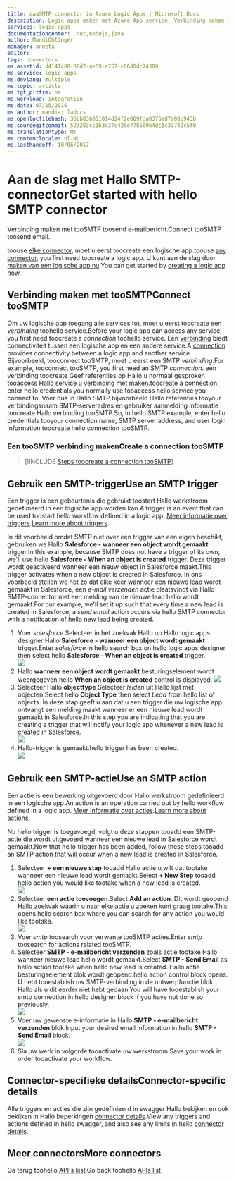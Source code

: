```yaml
---
title: aaaSMTP-connector in Azure Logic Apps | Microsoft Docs
description: Logic apps maken met Azure App service. Verbinding maken met tooSMTP toosend e-mailbericht.
services: logic-apps
documentationcenter: .net,nodejs,java
author: MandiOhlinger
manager: anneta
editor: 
tags: connectors
ms.assetid: d4141c08-88d7-4e59-a757-c06d0dc74300
ms.service: logic-apps
ms.devlang: multiple
ms.topic: article
ms.tgt_pltfrm: na
ms.workload: integration
ms.date: 07/15/2016
ms.author: mandia; ladocs
ms.openlocfilehash: 36bb836851014d24f2e069fda8376ad7a08c943b
ms.sourcegitcommit: 523283cc1b3c37c428e77850964dc1c33742c5f0
ms.translationtype: MT
ms.contentlocale: nl-NL
ms.lasthandoff: 10/06/2017
---
```

# <a name="get-started-with-hello-smtp-connector"></a><span data-ttu-id="3e024-104">Aan de slag met Hallo SMTP-connector</span><span class="sxs-lookup"><span data-stu-id="3e024-104">Get started with hello SMTP connector</span></span>
<span data-ttu-id="3e024-105">Verbinding maken met tooSMTP toosend e-mailbericht.</span><span class="sxs-lookup"><span data-stu-id="3e024-105">Connect tooSMTP toosend email.</span></span>

<span data-ttu-id="3e024-106">toouse [elke connector](apis-list.md), moet u eerst toocreate een logische app.</span><span class="sxs-lookup"><span data-stu-id="3e024-106">toouse [any connector](apis-list.md), you first need toocreate a logic app.</span></span> <span data-ttu-id="3e024-107">U kunt aan de slag door [maken van een logische app nu](../logic-apps/logic-apps-create-a-logic-app.md).</span><span class="sxs-lookup"><span data-stu-id="3e024-107">You can get started by [creating a logic app now](../logic-apps/logic-apps-create-a-logic-app.md).</span></span>

## <a name="connect-toosmtp"></a><span data-ttu-id="3e024-108">Verbinding maken met tooSMTP</span><span class="sxs-lookup"><span data-stu-id="3e024-108">Connect tooSMTP</span></span>
<span data-ttu-id="3e024-109">Om uw logische app toegang alle services tot, moet u eerst toocreate een *verbinding* toohello service.</span><span class="sxs-lookup"><span data-stu-id="3e024-109">Before your logic app can access any service, you first need toocreate a *connection* toohello service.</span></span> <span data-ttu-id="3e024-110">Een [verbinding](connectors-overview.md) biedt connectiviteit tussen een logische app en een andere service.</span><span class="sxs-lookup"><span data-stu-id="3e024-110">A [connection](connectors-overview.md) provides connectivity between a logic app and another service.</span></span> <span data-ttu-id="3e024-111">Bijvoorbeeld, tooconnect tooSMTP, moet u eerst een SMTP *verbinding*.</span><span class="sxs-lookup"><span data-stu-id="3e024-111">For example, tooconnect tooSMTP, you first need an SMTP *connection*.</span></span> <span data-ttu-id="3e024-112">een verbinding toocreate Geef referenties op Hallo u normaal gesproken tooaccess Hallo service u verbinding met maken.</span><span class="sxs-lookup"><span data-stu-id="3e024-112">toocreate a connection, enter hello credentials you normally use tooaccess hello service you connect to.</span></span> <span data-ttu-id="3e024-113">Voer dus in Hallo SMTP bijvoorbeeld Hallo referenties tooyour verbindingsnaam SMTP-serveradres en gebruiker aanmelding informatie toocreate Hallo verbinding tooSMTP.</span><span class="sxs-lookup"><span data-stu-id="3e024-113">So, in hello SMTP example, enter hello credentials tooyour connection name, SMTP server address, and user login information toocreate hello connection tooSMTP.</span></span>  

### <a name="create-a-connection-toosmtp"></a><span data-ttu-id="3e024-114">Een tooSMTP verbinding maken</span><span class="sxs-lookup"><span data-stu-id="3e024-114">Create a connection tooSMTP</span></span>
> [!INCLUDE [Steps toocreate a connection tooSMTP](../../includes/connectors-create-api-smtp.md)]
> 
> 

## <a name="use-an-smtp-trigger"></a><span data-ttu-id="3e024-115">Gebruik een SMTP-trigger</span><span class="sxs-lookup"><span data-stu-id="3e024-115">Use an SMTP trigger</span></span>
<span data-ttu-id="3e024-116">Een trigger is een gebeurtenis die gebruikt toostart Hallo werkstroom gedefinieerd in een logische app worden kan.</span><span class="sxs-lookup"><span data-stu-id="3e024-116">A trigger is an event that can be used toostart hello workflow defined in a logic app.</span></span> <span data-ttu-id="3e024-117">[Meer informatie over triggers](../logic-apps/logic-apps-what-are-logic-apps.md#logic-app-concepts).</span><span class="sxs-lookup"><span data-stu-id="3e024-117">[Learn more about triggers](../logic-apps/logic-apps-what-are-logic-apps.md#logic-app-concepts).</span></span>

<span data-ttu-id="3e024-118">In dit voorbeeld omdat SMTP niet over een trigger van een eigen beschikt, gebruiken we Hallo **Salesforce - wanneer een object wordt gemaakt** trigger.</span><span class="sxs-lookup"><span data-stu-id="3e024-118">In this example, because SMTP does not have a trigger of its own, we'll use hello **Salesforce - When an object is created** trigger.</span></span> <span data-ttu-id="3e024-119">Deze trigger wordt geactiveerd wanneer een nieuw object in Salesforce maakt.</span><span class="sxs-lookup"><span data-stu-id="3e024-119">This trigger activates when a new object is created in Salesforce.</span></span> <span data-ttu-id="3e024-120">In ons voorbeeld stellen we het zo dat elke keer wanneer een nieuwe lead wordt gemaakt in Salesforce, een *e-mail verzenden* actie plaatsvindt via Hallo SMTP-connector met een melding van de nieuwe lead hello wordt gemaakt.</span><span class="sxs-lookup"><span data-stu-id="3e024-120">For our example, we'll set it up such that every time a new lead is created in Salesforce, a *send email* action occurs via hello SMTP connector with a notification of hello new lead being created.</span></span>

1. <span data-ttu-id="3e024-121">Voer *salesforce* Selecteer in het zoekvak Hallo op Hallo logic apps designer Hallo **Salesforce - wanneer een object wordt gemaakt** trigger.</span><span class="sxs-lookup"><span data-stu-id="3e024-121">Enter *salesforce* in hello search box on hello logic apps designer then select hello **Salesforce - When an object is created** trigger.</span></span>  
   ![](../../includes/media/connectors-create-api-salesforce/trigger-1.png)  
2. <span data-ttu-id="3e024-122">Hallo **wanneer een object wordt gemaakt** besturingselement wordt weergegeven.</span><span class="sxs-lookup"><span data-stu-id="3e024-122">hello **When an object is created** control is displayed.</span></span>
   ![](../../includes/media/connectors-create-api-salesforce/trigger-2.png)  
3. <span data-ttu-id="3e024-123">Selecteer Hallo **objecttype** Selecteer *leiden* uit Hallo lijst met objecten.</span><span class="sxs-lookup"><span data-stu-id="3e024-123">Select hello **Object Type** then select *Lead* from hello list of objects.</span></span> <span data-ttu-id="3e024-124">In deze stap geeft u aan dat u een trigger die uw logische app ontvangt een melding maakt wanneer er een nieuwe lead wordt gemaakt in Salesforce.</span><span class="sxs-lookup"><span data-stu-id="3e024-124">In this step you are indicating that you are creating a trigger that will notify your logic app whenever a new lead is created in Salesforce.</span></span>  
   ![](../../includes/media/connectors-create-api-salesforce/trigger3.png)  
4. <span data-ttu-id="3e024-125">Hallo-trigger is gemaakt.</span><span class="sxs-lookup"><span data-stu-id="3e024-125">hello trigger has been created.</span></span>  
   ![](../../includes/media/connectors-create-api-salesforce/trigger-4.png)  

## <a name="use-an-smtp-action"></a><span data-ttu-id="3e024-126">Gebruik een SMTP-actie</span><span class="sxs-lookup"><span data-stu-id="3e024-126">Use an SMTP action</span></span>
<span data-ttu-id="3e024-127">Een actie is een bewerking uitgevoerd door Hallo werkstroom gedefinieerd in een logische app.</span><span class="sxs-lookup"><span data-stu-id="3e024-127">An action is an operation carried out by hello workflow defined in a logic app.</span></span> <span data-ttu-id="3e024-128">[Meer informatie over acties](../logic-apps/logic-apps-what-are-logic-apps.md#logic-app-concepts).</span><span class="sxs-lookup"><span data-stu-id="3e024-128">[Learn more about actions](../logic-apps/logic-apps-what-are-logic-apps.md#logic-app-concepts).</span></span>

<span data-ttu-id="3e024-129">Nu hello trigger is toegevoegd, volgt u deze stappen tooadd een SMTP-actie die wordt uitgevoerd wanneer een nieuwe lead in Salesforce wordt gemaakt.</span><span class="sxs-lookup"><span data-stu-id="3e024-129">Now that hello trigger has been added, follow these steps tooadd an SMTP action that will occur when a new lead is created in Salesforce.</span></span>

1. <span data-ttu-id="3e024-130">Selecteer **+ een nieuwe stap** tooadd Hallo actie u wilt dat tootake wanneer een nieuwe lead wordt gemaakt.</span><span class="sxs-lookup"><span data-stu-id="3e024-130">Select **+ New Step** tooadd hello action you would like tootake when a new lead is created.</span></span>  
   ![](../../includes/media/connectors-create-api-salesforce/trigger4.png)  
2. <span data-ttu-id="3e024-131">Selecteer **een actie toevoegen**.</span><span class="sxs-lookup"><span data-stu-id="3e024-131">Select **Add an action**.</span></span> <span data-ttu-id="3e024-132">Dit wordt geopend Hallo zoekvak waarin u naar elke actie u zoeken kunt graag tootake.</span><span class="sxs-lookup"><span data-stu-id="3e024-132">This opens hello search box where you can search for any action you would like tootake.</span></span>  
   ![](../../includes/media/connectors-create-api-smtp/using-smtp-action-2.png)  
3. <span data-ttu-id="3e024-133">Voer *smtp* toosearch voor verwante tooSMTP acties.</span><span class="sxs-lookup"><span data-stu-id="3e024-133">Enter *smtp* toosearch for actions related tooSMTP.</span></span>  
4. <span data-ttu-id="3e024-134">Selecteer **SMTP - e-mailbericht verzenden** zoals actie tootake Hallo wanneer nieuwe lead hello wordt gemaakt.</span><span class="sxs-lookup"><span data-stu-id="3e024-134">Select **SMTP - Send Email** as hello action tootake when hello new lead is created.</span></span> <span data-ttu-id="3e024-135">Hallo actie besturingselement blok wordt geopend.</span><span class="sxs-lookup"><span data-stu-id="3e024-135">hello action control block opens.</span></span> <span data-ttu-id="3e024-136">U hebt tooestablish uw SMTP-verbinding in de ontwerpfunctie blok Hallo als u dit eerder niet hebt gedaan.</span><span class="sxs-lookup"><span data-stu-id="3e024-136">You will have tooestablish your smtp connection in hello designer block if you have not done so previously.</span></span>  
   ![](../../includes/media/connectors-create-api-smtp/smtp-2.png)    
5. <span data-ttu-id="3e024-137">Voer uw gewenste e-informatie in Hallo **SMTP - e-mailbericht verzenden** blok.</span><span class="sxs-lookup"><span data-stu-id="3e024-137">Input your desired email information in hello **SMTP - Send Email** block.</span></span>  
   ![](../../includes/media/connectors-create-api-smtp/using-smtp-action-4.PNG)  
6. <span data-ttu-id="3e024-138">Sla uw werk in volgorde tooactivate uw werkstroom.</span><span class="sxs-lookup"><span data-stu-id="3e024-138">Save your work in order tooactivate your workflow.</span></span>  

## <a name="connector-specific-details"></a><span data-ttu-id="3e024-139">Connector-specifieke details</span><span class="sxs-lookup"><span data-stu-id="3e024-139">Connector-specific details</span></span>

<span data-ttu-id="3e024-140">Alle triggers en acties die zijn gedefinieerd in swagger Hallo bekijken en ook bekijken in Hallo beperkingen [connector details](/connectors/smtpconnector/).</span><span class="sxs-lookup"><span data-stu-id="3e024-140">View any triggers and actions defined in hello swagger, and also see any limits in hello [connector details](/connectors/smtpconnector/).</span></span>

## <a name="more-connectors"></a><span data-ttu-id="3e024-141">Meer connectors</span><span class="sxs-lookup"><span data-stu-id="3e024-141">More connectors</span></span>
<span data-ttu-id="3e024-142">Ga terug toohello [API's lijst](apis-list.md).</span><span class="sxs-lookup"><span data-stu-id="3e024-142">Go back toohello [APIs list](apis-list.md).</span></span>
